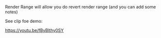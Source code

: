 Render Range will allow you do revert render range (and you can add some notes)

See clip foe demo:

https://youtu.be/fByBlthy0SY

